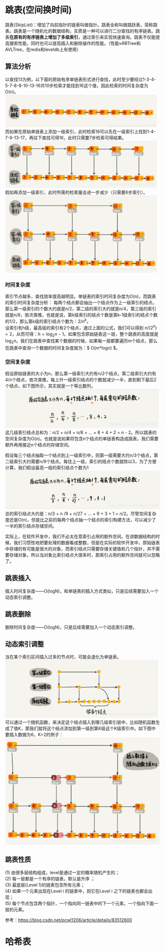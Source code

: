 # 跳表(空间换时间)
跳表(SkipList)：增加了向前指针的链表叫做指针。跳表全称叫做跳跃表，简称跳表。跳表是一个随机化的数据结构，实质是一种可以进行二分查找的有序链表。跳表**在原有的有序链表上增加了多级索引**，通过索引来实现快速查询。跳表不仅能提高搜索性能，同时也可以提高插入和删除操作的性能。（性能≈RBTree和AVLTree，在redis和leveldb上有使用）

## 算法分析
以查找13为例，以下面的原始有序单链表形式进行查找，此时至少要经过1-3-4-5-7-8-9-10-13-16共10步检索才能找到16这个值，因此检索的时间复杂度为O(n)。
![](../../img/skiplist-1.png)  
而如果在原始单链表上添加一级索引，此时检索16可以先在一级索引上找到1-4-7-9-13-17，再往下查找可得16，此时只需要7步检索可得结果。  
![](../../img/skiplist-2.png)  
假如再添加一级索引，此时所需的检索量会进一步减少（只需要6步索引）。  
![](../../img/skiplist-3.png)  
### 时间复杂度
索引节点越多，查找效率提高越明显。单链表的索引时间复杂度为O(n)，而跳表的索引时间复杂度分析： 
每两个结点都会抽出一个结点作为上一级索引的结点。那么第一级索引的个数大约就是n/2，第二级的索引大约就是n/4，第三级的索引就是n/8，依次类推，也就是说，第k级索引的结点个数是第k-1级索引的结点个数的1/2，那么第k级的索引结点个数为：$2/n^{k}$。   
设索引有h级，最高级的索引有2个结点，通过上面的公式，我们可以得到
$n/(2^{h}) = 2$，从而可得：$h = \log_{2}n - 1$。如果包含原始链表这一层，整个跳表的高度就是$\log_{2}n$。我们在跳表中查找某个数据的时候，如果每一层都要遍历m个结点，那么在跳表中查询一个数据的时间复杂度就为：$ O(m*logn) $。  

### 空间复杂度
假设原始链表的大小为n，那么第一级索引大约有n/2个结点，第二级索引大约有4/n个结点，依次类推，每上升一级索引结点的个数就减少一半，直到剩下最后2个结点，如下图所示，其实就是一个等比数列。
![](../../img/skiplist-4.png) 
这几级索引结点总和为：n/2 + n/4 + n/8 + ... + 8 + 4 + 2 = n - 2。所以跳表的空间复杂度为O(n)。也就是说如果将包含n个结点的单链表构造成跳表，我们需要额外再用接近n个结点的存储空间。

假设每三个结点抽取一个结点到上一级索引中，则第一级需要大约n/3个结点，第二级索引大约需要n/9个结点。每往上一级，索引的结点个数就除以3，为了方便计算，我们假设最高一级的索引结点个数为1
![](../../img/skiplist-5.png) 
总的索引结点大约是：n/3 + n /9 + n/27 + ... + 9 + 3 + 1 = n/2。尽管空间复杂度还是O(n)，但是比之前的每两个结点抽一个结点的索引构建方法，可以减少了一半的索引结点存储空间。

实际上，在软件开发中，我们不必太在意索引占用的额外空间。在讲数据结构的时候，我们习惯性地把要处理的数据看成整数，但是在实际的软件开发中，原始链表中存储的有可能是很大的对象，而索引结点只需要存储关键值和几个指针，并不需要存储对象，所以当对象比索引结点大很多时，那索引占用的额外空间就可以忽略了。

## 跳表插入
插入时间复杂度——O(logN)，和单链表的插入方式类似，只是后续需要加入一个动态索引调整。
## 跳表删除
删除时间复杂度——O(logN)，只是后续需要加入一个动态索引调整。

## 动态索引调整
当在某个索引区间插入过多的节点时，可能会退化为单链表。
![](../../img/skiplist-6.png)
可以通过一个随机函数，来决定这个结点插入到哪几级索引层中，比如随机函数生成了值K，那我们就将这个结点添加到第一级到第K级这个K级索引中。如下图中要插入数据为6，K=2的例子：
![](../../img/skiplist-7.png)

## 跳表性质
(1) 由很多层结构组成，level是通过一定的概率随机产生的；   
(2) 每一层都是一个有序的链表，默认是升序 ；    
(3) 最底层(Level 1)的链表包含所有元素；    
(4) 如果一个元素出现在Level i 的链表中，则它在Level i 之下的链表也都会出现；    
(5) 每个节点包含两个指针，一个指向同一链表中的下一个元素，一个指向下面一层的元素。    


参考：https://blog.csdn.net/pcwl1206/article/details/83512600

# 哈希表